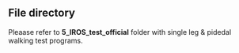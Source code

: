 ## File directory

Pleaase refer to **5_IROS_test_official** folder with single leg & pidedal walking test programs.

